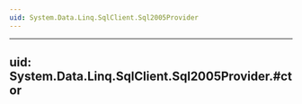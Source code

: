 ```yaml
---
uid: System.Data.Linq.SqlClient.Sql2005Provider
---
```


---
uid: System.Data.Linq.SqlClient.Sql2005Provider.#ctor
---
